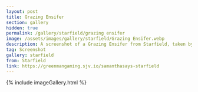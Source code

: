 ```yaml
---
layout: post
title: Grazing Ensifer
section: gallery
hidden: true
permalink: /gallery/starfield/grazing ensifer
image: /assets/images/gallery/starfield/Grazing Ensifer.webp
description: A screenshot of a Grazing Ensifer from Starfield, taken by Samantha Says.
tag: Screenshot
gallery: starfield
from: Starfield
link: https://greenmangaming.sjv.io/samanthasays-starfield
---
```

{% include imageGallery.html %}